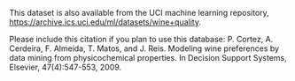 This dataset is also available from the UCI machine learning repository, https://archive.ics.uci.edu/ml/datasets/wine+quality. 

Please include this citation if you plan to use this database: P. Cortez, A. Cerdeira, F. Almeida, T. Matos, and J. Reis. Modeling wine preferences by data mining from physicochemical properties. In Decision Support Systems, Elsevier, 47(4):547-553, 2009.
